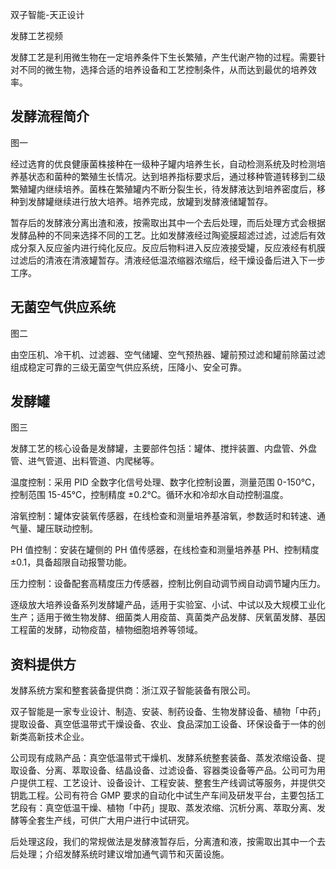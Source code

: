 双子智能-天正设计

发酵工艺视频

发酵工艺是利用微生物在一定培养条件下生长繁殖，产生代谢产物的过程。需要针对不同的微生物，选择合适的培养设备和工艺控制条件，从而达到最优的培养效率。

## 发酵流程简介
图一

经过选育的优良健康菌株接种在一级种子罐内培养生长，自动检测系统及时检测培养基状态和菌种的繁殖生长情况。达到培养指标要求后，通过移种管道转移到二级繁殖罐内继续培养。菌株在繁殖罐内不断分裂生长，待发酵液达到培养密度后，移种到发酵罐继续进行放大培养。培养完成，放罐到发酵液储罐暂存。 

暂存后的发酵液分离出渣和液，按需取出其中一个去后处理，而后处理方式会根据发酵品种的不同来选择不同的工艺。比如发酵液经过陶瓷膜超滤过滤，过滤后有效成分泵入反应釜内进行纯化反应。反应后物料进入反应液接受罐，反应液经有机膜过滤后的清液在清液罐暂存。清液经低温浓缩器浓缩后，经干燥设备后进入下一步工序。

## 无菌空气供应系统
图二

由空压机、冷干机、过滤器、空气储罐、空气预热器、罐前预过滤和罐前除菌过滤组成稳定可靠的三级无菌空气供应系统，压降小、安全可靠。

## 发酵罐
图三

发酵工艺的核心设备是发酵罐，主要部件包括：罐体、搅拌装置、内盘管、外盘管、进气管道、出料管道、内爬梯等。

温度控制：采用 PID 全数字化信号处理、数字化控制设置，测量范围 0-150℃，控制范围 15-45℃，控制精度 ±0.2℃。循环水和冷却水自动控制温度。

溶氧控制：罐体安装氧传感器，在线检查和测量培养基溶氧，参数适时和转速、通气量、罐压联动控制。

PH 值控制：安装在罐侧的 PH 值传感器，在线检查和测量培养基 PH、控制精度 ±0.1，具备超限自动报警功能。

压力控制：设备配套高精度压力传感器，控制比例自动调节阀自动调节罐内压力。

逐级放大培养设备系列发酵罐产品，适用于实验室、小试、中试以及大规模工业化生产；适用于微生物发酵、细菌类人用疫苗、真菌类产品发酵、厌氧菌发酵、基因工程菌的发酵，动物疫苗，植物细胞培养等领域。

## 资料提供方
发酵系统方案和整套装备提供商：浙江双子智能装备有限公司。

双子智能是一家专业设计、制造、安装、制药设备、生物发酵设备、植物「中药」提取设备、真空低温带式干燥设备、农业、食品深加工设备、环保设备于一体的创新类高新技术企业。

公司现有成熟产品：真空低温带式干燥机、发酵系统整套装备、蒸发浓缩设备、提取设备、分离、萃取设备、结晶设备、过滤设备、容器类设备等产品。公司可为用户提供工程、工艺设计、设备设计、工程安装、整套生产线调试等服务，并提供交钥匙工程。公司有符合 GMP 要求的自动化中试生产车间及研发平台，主要包括工艺段有：真空低温干燥、植物「中药」提取、蒸发浓缩、沉析分离、萃取分离、发酵等全套生产线，可供广大用户进行中试研究。


后处理这段，我们的常规做法是发酵液暂存后，分离渣和液，按需取出其中一个去后处理；介绍发酵系统时建议增加通气调节和灭菌设施。


